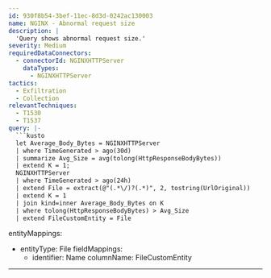 ```yaml
---
id: 930f8b54-3bef-11ec-8d3d-0242ac130003
name: NGINX - Abnormal request size
description: |
  'Query shows abnormal request size.'
severity: Medium
requiredDataConnectors:
  - connectorId: NGINXHTTPServer
    dataTypes:
      - NGINXHTTPServer
tactics:
  - Exfiltration
  - Collection
relevantTechniques:
  - T1530
  - T1537
query: |-
  ```kusto
  let Average_Body_Bytes = NGINXHTTPServer
  | where TimeGenerated > ago(30d)
  | summarize Avg_Size = avg(tolong(HttpResponseBodyBytes))
  | extend K = 1;
  NGINXHTTPServer
  | where TimeGenerated > ago(24h)
  | extend File = extract(@"(.*\/)?(.*)", 2, tostring(UrlOriginal))
  | extend K = 1
  | join kind=inner Average_Body_Bytes on K
  | where tolong(HttpResponseBodyBytes) > Avg_Size
  | extend FileCustomEntity = File
  ```
entityMappings:
  - entityType: File
    fieldMappings:
      - identifier: Name
        columnName: FileCustomEntity
---
```


